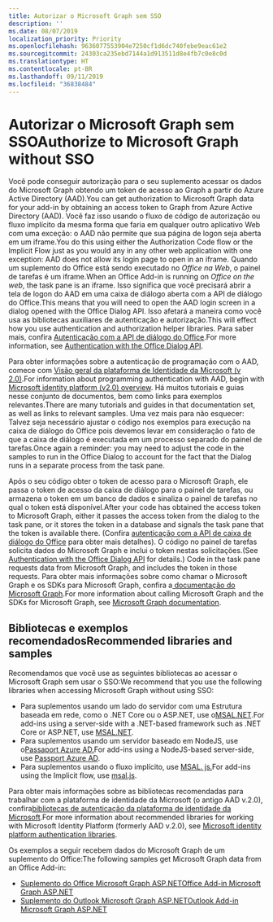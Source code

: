 ```yaml
---
title: Autorizar o Microsoft Graph sem SSO
description: ''
ms.date: 08/07/2019
localization_priority: Priority
ms.openlocfilehash: 9636077553904e7250cf1d6dc740febe9eac61e2
ms.sourcegitcommit: 24303ca235ebd7144a1d913511d8e4fb7c0e8c0d
ms.translationtype: HT
ms.contentlocale: pt-BR
ms.lasthandoff: 09/11/2019
ms.locfileid: "36838484"
---
```

# <a name="authorize-to-microsoft-graph-without-sso"></a><span data-ttu-id="930a8-102">Autorizar o Microsoft Graph sem SSO</span><span class="sxs-lookup"><span data-stu-id="930a8-102">Authorize to Microsoft Graph without SSO</span></span>

<span data-ttu-id="930a8-103">Você pode conseguir autorização para o seu suplemento acessar os dados do Microsoft Graph obtendo um token de acesso ao Graph a partir do Azure Active Directory (AAD).</span><span class="sxs-lookup"><span data-stu-id="930a8-103">You can get authorization to Microsoft Graph data for your add-in by obtaining an access token to Graph from Azure Active Directory (AAD).</span></span> <span data-ttu-id="930a8-104">Você faz isso usando o fluxo de código de autorização ou fluxo implícito da mesma forma que faria em qualquer outro aplicativo Web com uma exceção: o AAD não permite que sua página de logon seja aberta em um iframe.</span><span class="sxs-lookup"><span data-stu-id="930a8-104">You do this using either the Authorization Code flow or the Implicit Flow just as you would any in any other web application with one exception: AAD does not allow its login page to open in an iframe.</span></span> <span data-ttu-id="930a8-105">Quando um suplemento do Office está sendo executado no *Office na Web*, o painel de tarefas é um iframe.</span><span class="sxs-lookup"><span data-stu-id="930a8-105">When an Office Add-in is running on *Office on the web*, the task pane is an iframe.</span></span> <span data-ttu-id="930a8-106">Isso significa que você precisará abrir a tela de logon do AAD em uma caixa de diálogo aberta com a API de diálogo do Office.</span><span class="sxs-lookup"><span data-stu-id="930a8-106">This means that you will need to open the AAD login screen in a dialog opened with the Office Dialog API.</span></span> <span data-ttu-id="930a8-107">Isso afetará a maneira como você usa as bibliotecas auxiliares de autenticação e autorização.</span><span class="sxs-lookup"><span data-stu-id="930a8-107">This will effect how you use authentication and authorization helper libraries.</span></span> <span data-ttu-id="930a8-108">Para saber mais, confira [Autenticação com a API de diálogo do Office](auth-with-office-dialog-api.md).</span><span class="sxs-lookup"><span data-stu-id="930a8-108">For more information, see [Authentication with the Office Dialog API](auth-with-office-dialog-api.md).</span></span>

<span data-ttu-id="930a8-109">Para obter informações sobre a autenticação de programação com o AAD, comece com [Visão geral da plataforma de Identidade da Microsoft (v 2.0)](/azure/active-directory/develop/v2-overview).</span><span class="sxs-lookup"><span data-stu-id="930a8-109">For information about programming authentication with AAD, begin with [Microsoft identity platform (v2.0) overview](/azure/active-directory/develop/v2-overview).</span></span> <span data-ttu-id="930a8-110">Há muitos tutoriais e guias nesse conjunto de documentos, bem como links para exemplos relevantes.</span><span class="sxs-lookup"><span data-stu-id="930a8-110">There are many tutorials and guides in that documentation set, as well as links to relevant samples.</span></span> <span data-ttu-id="930a8-111">Uma vez mais para não esquecer: Talvez seja necessário ajustar o código nos exemplos para execução na caixa de diálogo do Office pois devemos levar em consideração o fato de que a caixa de diálogo é executada em um processo separado do painel de tarefas.</span><span class="sxs-lookup"><span data-stu-id="930a8-111">Once again a reminder: you may need to adjust the code in the samples to run in the Office Dialog to account for the fact that the Dialog runs in a separate process from the task pane.</span></span>

<span data-ttu-id="930a8-112">Após o seu código obter o token de acesso para o Microsoft Graph, ele passa o token de acesso da caixa de diálogo para o painel de tarefas, ou armazena o token em um banco de dados e sinaliza o painel de tarefas no qual o token está disponível.</span><span class="sxs-lookup"><span data-stu-id="930a8-112">After your code has obtained the access token to Microsoft Graph, either it passes the access token from the dialog to the task pane, or it stores the token in a database and signals the task pane that the token is available there.</span></span> <span data-ttu-id="930a8-113">(Confira [autenticação com a API de caixa de diálogo do Office](auth-with-office-dialog-api.md) para obter mais detalhes). O código no painel de tarefas solicita dados do Microsoft Graph e inclui o token nestas solicitações.</span><span class="sxs-lookup"><span data-stu-id="930a8-113">(See [Authentication with the Office Dialog API](auth-with-office-dialog-api.md) for details.) Code in the task pane requests data from Microsoft Graph, and includes the token in those requests.</span></span> <span data-ttu-id="930a8-114">Para obter mais informações sobre como chamar o Microsoft Graph e os SDKs para Microsoft Graph, confira a[ documentação do Microsoft Graph](/graph/).</span><span class="sxs-lookup"><span data-stu-id="930a8-114">For more information about calling Microsoft Graph and the SDKs for Microsoft Graph, see [Microsoft Graph documentation](/graph/).</span></span>

## <a name="recommended-libraries-and-samples"></a><span data-ttu-id="930a8-115">Bibliotecas e exemplos recomendados</span><span class="sxs-lookup"><span data-stu-id="930a8-115">Recommended libraries and samples</span></span>

<span data-ttu-id="930a8-116">Recomendamos que você use as seguintes bibliotecas ao acessar o Microsoft Graph sem usar o SSO:</span><span class="sxs-lookup"><span data-stu-id="930a8-116">We recommend that you use the following libraries when accessing Microsoft Graph without using SSO:</span></span>

- <span data-ttu-id="930a8-117">Para suplementos usando um lado do servidor com uma Estrutura baseada em rede, como o .NET Core ou o ASP.NET, use o[MSAL.NET](https://github.com/AzureAD/microsoft-authentication-library-for-dotnet/wiki#conceptual-documentation).</span><span class="sxs-lookup"><span data-stu-id="930a8-117">For add-ins using a server-side with a .NET-based framework such as .NET Core or ASP.NET, use [MSAL.NET](https://github.com/AzureAD/microsoft-authentication-library-for-dotnet/wiki#conceptual-documentation).</span></span>
- <span data-ttu-id="930a8-118">Para suplementos usando um servidor baseado em NodeJS, use o[Passaport Azure AD.](https://github.com/AzureAD/passport-azure-ad)</span><span class="sxs-lookup"><span data-stu-id="930a8-118">For add-ins using a NodeJS-based server-side, use [Passport Azure AD](https://github.com/AzureAD/passport-azure-ad).</span></span>
- <span data-ttu-id="930a8-119">Para suplementos usando o fluxo implícito, use [MSAL. js.](https://github.com/AzureAD/microsoft-authentication-library-for-js/wiki)</span><span class="sxs-lookup"><span data-stu-id="930a8-119">For add-ins using the Implicit flow, use [msal.js](https://github.com/AzureAD/microsoft-authentication-library-for-js/wiki).</span></span>

<span data-ttu-id="930a8-120">Para obter mais informações sobre as bibliotecas recomendadas para trabalhar com a plataforma de identidade da Microsoft (o antigo AAD v.2.0), confira[bibliotecas de autenticação da plataforma de identidade da Microsoft](/azure/active-directory/develop/reference-v2-libraries).</span><span class="sxs-lookup"><span data-stu-id="930a8-120">For more information about recommended libraries for working with Microsoft Identity Platform (formerly AAD v.2.0), see [Microsoft identity platform authentication libraries](/azure/active-directory/develop/reference-v2-libraries).</span></span>

<span data-ttu-id="930a8-121">Os exemplos a seguir recebem dados do Microsoft Graph de um suplemento do Office:</span><span class="sxs-lookup"><span data-stu-id="930a8-121">The following samples get Microsoft Graph data from an Office Add-in:</span></span>

- [<span data-ttu-id="930a8-122">Suplemento do Office Microsoft Graph ASP.NET</span><span class="sxs-lookup"><span data-stu-id="930a8-122">Office Add-in Microsoft Graph ASP.NET</span></span>](https://github.com/OfficeDev/office-add-in-microsoft-graph-aspnet)
- [<span data-ttu-id="930a8-123">Suplemento do Outlook Microsoft Graph ASP.NET</span><span class="sxs-lookup"><span data-stu-id="930a8-123">Outlook Add-in Microsoft Graph ASP.NET</span></span>](https://github.com/OfficeDev/outlook-add-in-microsoft-graph-aspnet)

